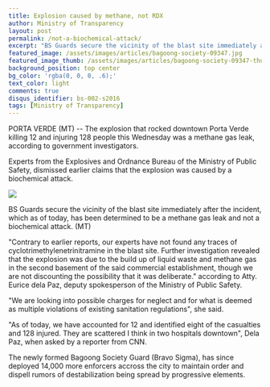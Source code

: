 ```yaml
---
title: Explosion caused by methane, not RDX
author: Ministry of Transparency
layout: post
permalink: /not-a-biochemical-attack/
excerpt: "BS Guards secure the vicinity of the blast site immediately after the incident, which as of today, has been determined to be a methane gas leak and not a biochemical attack. (MT)"
featured_image: /assets/images/articles/bagoong-society-09347.jpg
featured_image_thumb: /assets/images/articles/bagoong-society-09347-thumb.jpg
background_position: top center
bg_color: 'rgba(0, 0, 0, .6);'
text_color: light
comments: true
disqus_identifier: bs-002-s2016
tags: [Ministry of Transparency]
---
```


PORTA VERDE (MT) -- The explosion that rocked downtown Porta Verde killing 12 and injuring 128 people this Wednesday was a methane gas leak, according to government investigators.

Experts from the Explosives and Ordnance Bureau of the Ministry of Public Safety, dismissed earlier claims that the explosion was caused by a biochemical attack.

<img src="{{ site.baseurl }}/assets/images/articles/bagoong-society-09347.jpg">
<p class="caption">BS Guards secure the vicinity of the blast site immediately after the incident, which as of today, has been determined to be a methane gas leak and not a biochemical attack. (MT)</p>

"Contrary to earlier reports, our experts have not found any traces of cyclotrimethylenetrinitramine in the blast site. Further investigation revealed that the explosion was due to the build up of liquid waste and methane gas in the second basement of the said commercial establishment, though we are not discounting the possibility that it was deliberate." according to Atty. Eurice dela Paz, deputy spokesperson of the Ministry of Public Safety.

"We are looking into possible charges for neglect and for what is deemed as multiple violations of existing sanitation regulations", she said.

"As of today, we have accounted for 12 and identified eight of the casualties and 128 injured. They are scattered I think in two hospitals downtown", Dela Paz, when asked by a reporter from CNN.

The newly formed Bagoong Society Guard (Bravo Sigma), has since deployed 14,000 more enforcers accross the city to maintain order and dispell rumors of destabilization being spread by progressive elements.

[1]: https://www.flickr.com/photos/archondigital/24019342241/